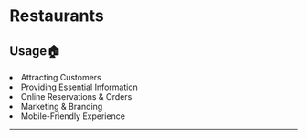 # Restaurants

<h2>Usage🏠</h2>
<li>Attracting Customers</li>
<li>Providing Essential Information</li>
<li>Online Reservations & Orders</li>
<li>Marketing & Branding</li>
<li>Mobile-Friendly Experience</li>
<hr>
